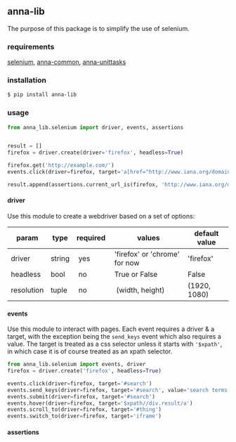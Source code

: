 ## anna-lib
The purpose of this package is to simplify the use of selenium.

### requirements
[selenium](https://pypi.org/project/selenium/),
[anna-common](https://pypi.org/project/anna-common/),
[anna-unittasks](https://pypi.org/project/anna-unittasks/)

### installation
```bash
$ pip install anna-lib
```

### usage
```python
from anna_lib.selenium import driver, events, assertions


result = []
firefox = driver.create(driver='firefox', headless=True)

firefox.get('http://example.com/')
events.click(driver=firefox, target='a[href="http://www.iana.org/domains/example"]')

result.append(assertions.current_url_is(firefox, 'http://www.iana.org/domains/example'))
```

#### driver
Use this module to create a webdriver based on a set of options:

| param  | type | required | values | default value |
|--------|------|----------|-------|----------------|
| driver | string | yes | 'firefox' or 'chrome' for now | 'firefox' |
| headless | bool | no | True or False | False |
| resolution | tuple | no | (width, height) | (1920, 1080) |

#### events
Use this module to interact with pages. Each event requires a driver & a target, with the exception being the ```send_keys``` event which also requires a value.
The target is treated as a css selector unless it starts with ```'$xpath'```, in which case it is of course treated as an xpath selector.
```python
from anna_lib.selenium import events, driver
firefox = driver.create('firefox', headless=True)

events.click(driver=firefox, target='#search')
events.send_keys(driver=firefox, target='#search', value='search terms')
events.submit(driver=firefox, target='#search')
events.hover(driver=firefox, target='$xpath//div.result/a')
events.scroll_to(driver=firefox, target='#thing')
events.switch_to(driver=firefox, target='iframe')
```

#### assertions


